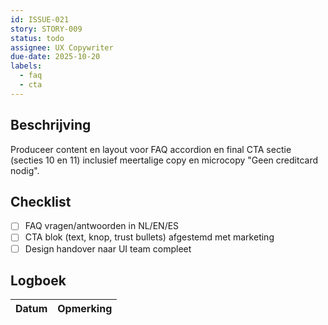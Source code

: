 ```yaml
---
id: ISSUE-021
story: STORY-009
status: todo
assignee: UX Copywriter
due-date: 2025-10-20
labels:
  - faq
  - cta
---
```


## Beschrijving
Produceer content en layout voor FAQ accordion en final CTA sectie (secties 10 en 11) inclusief meertalige copy en microcopy "Geen creditcard nodig".

## Checklist
- [ ] FAQ vragen/antwoorden in NL/EN/ES
- [ ] CTA blok (text, knop, trust bullets) afgestemd met marketing
- [ ] Design handover naar UI team compleet

## Logboek
| Datum | Opmerking |
|-------|-----------|
